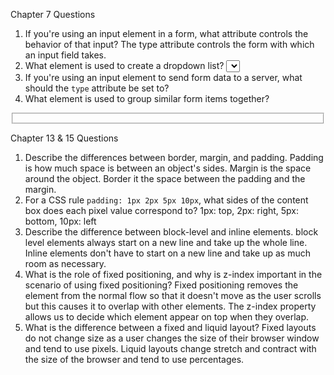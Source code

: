 Chapter 7 Questions

1.  If you're using an input element in a form, what attribute controls the behavior of that input?
  The type attribute controls the form with which an input field takes.
2.  What element is used to create a dropdown list?
  <select> </select>
3.  If you're using an input element to send form data to a server, what should the `type` attribute be set to?
  <password> </password>
4.  What element is used to group similar form items together?
<fieldset> </fieldset>

Chapter 13 & 15 Questions

1.  Describe the differences between border, margin, and padding.
  Padding is how much space is between an object's sides.
  Margin is the space around the object.
  Border it the space between the padding and the margin.
2.  For a CSS rule `padding: 1px 2px 5px 10px`, what sides of the content box does each pixel value correspond to?
  1px: top, 2px: right, 5px: bottom, 10px: left
3.  Describe the difference between block-level and inline elements.
  block level elements always start on a new line and take up the whole line. Inline elements don't have to start on a new line and take up as much room as necessary.
4.  What is the role of fixed positioning, and why is z-index important in the scenario of using fixed positioning?
  Fixed positioning removes the element from the normal flow so that it doesn't move as the user scrolls but this causes it to overlap with other elements. The z-index property allows us to decide which element appear on top when they overlap.
5.  What is the difference between a fixed and liquid layout?
  Fixed layouts do not change size as a user changes the size of their browser window and tend to use pixels. Liquid layouts change stretch and contract with the size of the browser and tend to use percentages.
